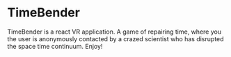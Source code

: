 # TimeBender
TimeBender is a react VR application. A game of repairing time, where you the user is anonymously contacted by a crazed scientist who has disrupted the space time continuum. Enjoy!
